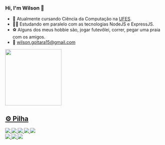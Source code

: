 ### Hi, I'm Wilson  👋

- 🏫 Atualmente cursando Ciência da Computação na <a href="https://ufes.br" target="_blank">UFES</a>.
- 🧑‍💻 Estudando em paralelo com as tecnologias NodeJS e ExpressJS.
- ⚽ Alguns dos meus hobbie são, jogar futevôlei, correr, pegar uma praia com os amigos. 
- 📩 wilson.goltara15@gmail.com

 <div display="inline">
  <a href="https://github.com/wilsongoltara">
  <img height="180em" src="https://github-readme-stats.vercel.app/api/top-langs/?username=wilsongoltara&layout=compact&langs_count=7&theme=dracula"/>
 </div>

## ⚙️ Pilha
<div align = "left">
  <img src = "https://img.shields.io/badge/-Javascript-yellow?style=flat&logo=javascript&logoColor=white">
  <img src = "https://img.shields.io/badge/-Node.js-brightgreen?style=flat&logo=node.js&logoColor=white">
  <img src = "https://img.shields.io/badge/-MySQL-blue?style=flat&logo=postgresql&logoColor=white">
  <img src = "https://img.shields.io/badge/-Html-red?style=flat&logo=html5&logoColor=white">
  <img src = "https://img.shields.io/badge/-Css-blue?style=flat&logo=css3&logoColor=white">
  </br>
  <img src = "https://img.shields.io/badge/-Git-orange?style=flat&logo=git&logoColor=white">
  <img src = "https://img.shields.io/badge/-Github-gray?style=flat&logo=github&logoColor=white">
  <img src = "https://img.shields.io/badge/-VsCode-blue?style=flat&logo=visualstudiocode&logoColor=white">
</div>
</br> </br>